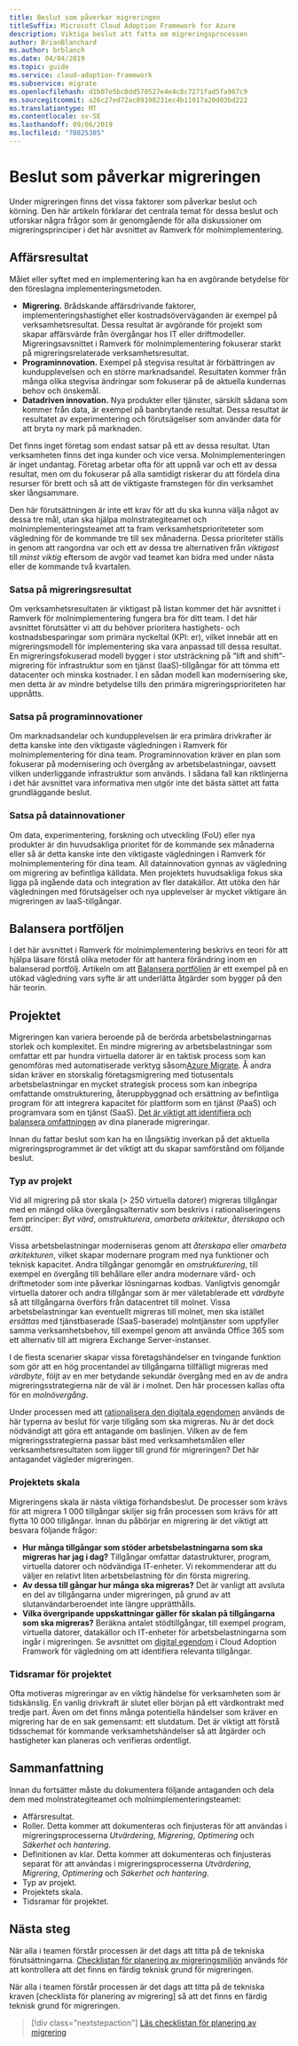 ```yaml
---
title: Beslut som påverkar migreringen
titleSuffix: Microsoft Cloud Adoption Framework for Azure
description: Viktiga beslut att fatta om migreringsprocessen
author: BrianBlanchard
ms.author: brblanch
ms.date: 04/04/2019
ms.topic: guide
ms.service: cloud-adoption-framework
ms.subservice: migrate
ms.openlocfilehash: d1b07e5bc0dd578527e4e4c8c7271fad5fa967c9
ms.sourcegitcommit: a26c27ed72ac89198231ec4b11917a20d03bd222
ms.translationtype: MT
ms.contentlocale: sv-SE
ms.lasthandoff: 09/06/2019
ms.locfileid: "70825385"
---
```

# <a name="decisions-that-affect-migrations"></a>Beslut som påverkar migreringen

Under migreringen finns det vissa faktorer som påverkar beslut och körning. Den här artikeln förklarar det centrala temat för dessa beslut och utforskar några frågor som är genomgående för alla diskussioner om migreringsprinciper i det här avsnittet av Ramverk för molnimplementering.

## <a name="business-outcomes"></a>Affärsresultat

Målet eller syftet med en implementering kan ha en avgörande betydelse för den föreslagna implementeringsmetoden.

- **Migrering.** Brådskande affärsdrivande faktorer, implementeringshastighet eller kostnadsöverväganden är exempel på verksamhetsresultat. Dessa resultat är avgörande för projekt som skapar affärsvärde från övergångar hos IT eller driftmodeller. Migreringsavsnittet i Ramverk för molnimplementering fokuserar starkt på migreringsrelaterade verksamhetsresultat.
- **Programinnovation.** Exempel på stegvisa resultat är förbättringen av kundupplevelsen och en större marknadsandel. Resultaten kommer från många olika stegvisa ändringar som fokuserar på de aktuella kundernas behov och önskemål.
- **Datadriven innovation.** Nya produkter eller tjänster, särskilt sådana som kommer från data, är exempel på banbrytande resultat. Dessa resultat är resultatet av experimentering och förutsägelser som använder data för att bryta ny mark på marknaden.

Det finns inget företag som endast satsar på ett av dessa resultat. Utan verksamheten finns det inga kunder och vice versa. Molnimplementeringen är inget undantag. Företag arbetar ofta för att uppnå var och ett av dessa resultat, men om du fokuserar på alla samtidigt riskerar du att fördela dina resurser för brett och så att de viktigaste framstegen för din verksamhet sker långsammare.

Den här förutsättningen är inte ett krav för att du ska kunna välja något av dessa tre mål, utan ska hjälpa molnstrategiteamet och molnimplementeringsteamet att ta fram verksamhetsprioriteteter som vägledning för de kommande tre till sex månaderna. Dessa prioriteter ställs in genom att rangordna var och ett av dessa tre alternativen från *viktigast* till *minst viktig* eftersom de avgör vad teamet kan bidra med under nästa eller de kommande två kvartalen.

### <a name="acting-on-migration-outcomes"></a>Satsa på migreringsresultat

Om verksamhetsresultaten är viktigast på listan kommer det här avsnittet i Ramverk för molnimplementering fungera bra för ditt team. I det här avsnittet förutsätter vi att du behöver prioritera hastighets- och kostnadsbesparingar som primära nyckeltal (KPI: er), vilket innebär att en migreringsmodell för implementering ska vara anpassad till dessa resultat. En migreringsfokuserad modell bygger i stor utsträckning på ”lift and shift”-migrering för infrastruktur som en tjänst (IaaS)-tillgångar för att tömma ett datacenter och minska kostnader. I en sådan modell kan modernisering ske, men detta är av mindre betydelse tills den primära migreringsprioriteten har uppnåtts.

### <a name="acting-on-application-innovations"></a>Satsa på programinnovationer

Om marknadsandelar och kundupplevelsen är era primära drivkrafter är detta kanske inte den viktigaste vägledningen i Ramverk för molnimplementering för dina team. Programinnovation kräver en plan som fokuserar på modernisering och övergång av arbetsbelastningar, oavsett vilken underliggande infrastruktur som används. I sådana fall kan riktlinjerna i det här avsnittet vara informativa men utgör inte det bästa sättet att fatta grundläggande beslut.

### <a name="acting-on-data-innovations"></a>Satsa på datainnovationer

Om data, experimentering, forskning och utveckling (FoU) eller nya produkter är din huvudsakliga prioritet för de kommande sex månaderna eller så är detta kanske inte den viktigaste vägledningen i Ramverk för molnimplementering för dina team. All datainnovation gynnas av vägledning om migrering av befintliga källdata. Men projektets huvudsakliga fokus ska ligga på ingående data och integration av fler datakällor. Att utöka den här vägledningen med förutsägelser och nya upplevelser är mycket viktigare än migreringen av IaaS-tillgångar.

## <a name="balancing-the-portfolio"></a>Balansera portföljen

I det här avsnittet i Ramverk för molnimplementering beskrivs en teori för att hjälpa läsare förstå olika metoder för att hantera förändring inom en balanserad portfölj. Artikeln om att [Balansera portföljen](../../expanded-scope/balance-the-portfolio.md) är ett exempel på en utökad vägledning vars syfte är att underlätta åtgärder som bygger på den här teorin.

## <a name="effort"></a>Projektet

Migreringen kan variera beroende på de berörda arbetsbelastningarnas storlek och komplexitet. En mindre migrering av arbetsbelastningar som omfattar ett par hundra virtuella datorer är en taktisk process som kan genomföras med automatiserade verktyg såsom[Azure Migrate](/azure/migrate/migrate-overview). Å andra sidan kräver en storskalig företagsmigrering med tiotusentals arbetsbelastningar en mycket strategisk process som kan inbegripa omfattande omstrukturering, återuppbyggnad och ersättning av befintliga program för att integrera kapacitet för plattform som en tjänst (PaaS) och programvara som en tjänst (SaaS). [Det är viktigt att identifiera och balansera omfattningen](../../expanded-scope/balance-the-portfolio.md) av dina planerade migreringar.

Innan du fattar beslut som kan ha en långsiktig inverkan på det aktuella migreringsprogrammet är det viktigt att du skapar samförstånd om följande beslut.

### <a name="effort-type"></a>Typ av projekt

Vid all migrering på stor skala (> 250 virtuella datorer) migreras tillgångar med en mängd olika övergångsalternativ som beskrivs i rationaliseringens fem principer: *Byt värd*, *omstrukturera*, *omarbeta arkitektur*, *återskapa* och *ersätt*.

Vissa arbetsbelastningar moderniseras genom att *återskapa* eller *omarbeta arkitekturen*, vilket skapar modernare program med nya funktioner och teknisk kapacitet. Andra tillgångar genomgår en *omstrukturering*, till exempel en övergång till behållare eller andra modernare värd- och driftmetoder som inte påverkar lösningarnas kodbas. Vanligtvis genomgår virtuella datorer och andra tillgångar som är mer väletablerade ett *värdbyte* så att tillgångarna överförs från datacentret till molnet. Vissa arbetsbelastningar kan eventuellt migreras till molnet, men ska istället *ersättas* med tjänstbaserade (SaaS-baserade) molntjänster som uppfyller samma verksamhetsbehov, till exempel genom att använda Office 365 som ett alternativ till att migrera Exchange Server-instanser.

I de flesta scenarier skapar vissa företagshändelser en tvingande funktion som gör att en hög procentandel av tillgångarna tillfälligt migreras med *värdbyte*, följt av en mer betydande sekundär övergång med en av de andra migreringsstrategierna när de väl är i molnet. Den här processen kallas ofta för en *molnövergång*.

Under processen med att [rationalisera den digitala egendomen](../../../digital-estate/calculate.md) används de här typerna av beslut för varje tillgång som ska migreras. Nu är det dock nödvändigt att göra ett antagande om baslinjen. Vilken av de fem migreringsstrategierna passar bäst med verksamhetsmålen eller verksamhetsresultaten som ligger till grund för migreringen? Det här antagandet vägleder migreringen.

### <a name="effort-scale"></a>Projektets skala

Migreringens skala är nästa viktiga förhandsbeslut. De processer som krävs för att migrera 1 000 tillgångar skiljer sig från processen som krävs för att flytta 10 000 tillgångar. Innan du påbörjar en migrering är det viktigt att besvara följande frågor:

- **Hur många tillgångar som stöder arbetsbelastningarna som ska migreras har jag i dag?** Tillgångar omfattar datastrukturer, program, virtuella datorer och nödvändiga IT-enheter. Vi rekommenderar att du väljer en relativt liten arbetsbelastning för din första migrering.
- **Av dessa till gångar hur många ska migreras?** Det är vanligt att avsluta en del av tillgångarna under migreringen, på grund av att slutanvändarberoendet inte längre upprätthålls.
- **Vilka övergripande uppskattningar gäller för skalan på tillgångarna som ska migreras?** Beräkna antalet stödtillgångar, till exempel program, virtuella datorer, datakällor och IT-enheter för arbetsbelastningarna som ingår i migreringen. Se avsnittet om [digital egendom](../../../digital-estate/index.md) i Cloud Adoption Framwork för vägledning om att identifiera relevanta tillgångar.

### <a name="effort-timing"></a>Tidsramar för projektet

Ofta motiveras migreringar av en viktig händelse för verksamheten som är tidskänslig. En vanlig drivkraft är slutet eller början på ett värdkontrakt med tredje part. Även om det finns många potentiella händelser som kräver en migrering har de en sak gemensamt: ett slutdatum. Det är viktigt att förstå tidsschemat för kommande verksamhetshändelser så att åtgärder och hastigheter kan planeras och verifieras ordentligt.

## <a name="recap"></a>Sammanfattning

Innan du fortsätter måste du dokumentera följande antaganden och dela dem med molnstrategiteamet och molnimplementeringsteamet:

- Affärsresultat.
- Roller. Detta kommer att dokumenteras och finjusteras för att användas i migreringsprocesserna *Utvärdering*, *Migrering*, *Optimering* och *Säkerhet och hantering*.
- Definitionen av klar. Detta kommer att dokumenteras och finjusteras separat för att användas i migreringsprocesserna *Utvärdering*, *Migrering*, *Optimering* och *Säkerhet och hantering*.
- Typ av projekt.
- Projektets skala.
- Tidsramar för projektet.

## <a name="next-steps"></a>Nästa steg

När alla i teamen förstår processen är det dags att titta på de tekniska förutsättningarna. [Checklistan för planering av migreringsmiljön](./planning-checklist.md) används för att kontrollera att det finns en färdig teknisk grund för migreringen.

När alla i teamen förstår processen är det dags att titta på de tekniska kraven [checklista för planering av migrering] så att det finns en färdig teknisk grund för migreringen.

> [!div class="nextstepaction"]
> [Läs checklistan för planering av migrering](./planning-checklist.md)
